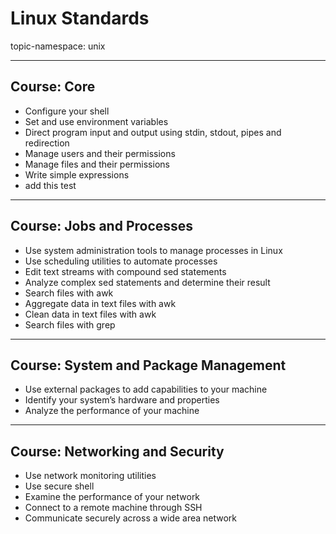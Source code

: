 # Linux Standards

topic-namespace: unix


---
## Course: Core

- Configure your shell
- Set and use environment variables
- Direct program input and output using stdin, stdout, pipes and redirection
- Manage users and their permissions
- Manage files and their permissions
- Write simple expressions
- add this test


---
## Course: Jobs and Processes


- Use system administration tools to manage processes in Linux
- Use scheduling utilities to automate processes
- Edit text streams with compound sed statements
- Analyze complex sed statements and determine their result
- Search files with awk
- Aggregate data in text files with awk
- Clean data in text files with awk
- Search files with grep


---
## Course: System and Package Management


- Use external packages to add capabilities to your machine
- Identify your system’s hardware and properties
- Analyze the performance of your machine


---
## Course: Networking and Security


- Use network monitoring utilities
- Use secure shell
- Examine the performance of your network
- Connect to a remote machine through SSH
- Communicate securely across a wide area network
